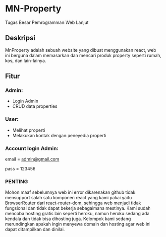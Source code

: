 # MN-Property
Tugas Besar Pemrogramman Web Lanjut

## Deskripsi
MnProperty adalah sebuah website yang dibuat menggunakan react, web ini berguna dalam memasarkan dan mencari produk property seperti rumah, kos, dan lain-lainya.

## Fitur
### Admin:
- Login Admin
- CRUD data properties
### User:
- Melihat properti
- Melakukan kontak dengan peneyedia properti

### Account login Admin:
email = admin@gmail.com

pass  = 123456

### PENTING
Mohon maaf sebelumnya web ini error dikarenakan github tidak mensupport salah satu komponen react yang kami pakai yaitu BrowserRouter dari react-router-dom, sehingga web menjadi tidak fungsional dan tidak dapat bekerja sebagaimana mestinya. Kami sudah mencoba hosting gratis lain seperti heroku, namun heroku sedang ada kendala dan tidak bisa dihosting juga. Kelompok kami sedang merundingkan apakah ingin menyewa domain dan hosting agar web ini dapat ditampilkan dan dinilai.
